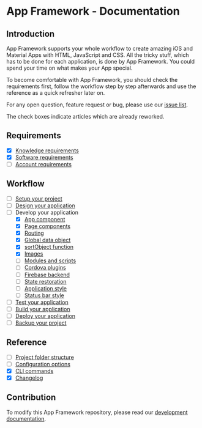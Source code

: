 # App Framework - Documentation

## Introduction

App Framework supports your whole workflow to create amazing iOS and Material Apps with HTML, JavaScript and CSS. All the tricky stuff, which has to be done for each application, is done by App Framework. You could spend your time on what makes your App special.

To become comfortable with App Framework, you should check the requirements first, follow the workflow step by step afterwards and use the reference as a quick refresher later on.

For any open question, feature request or bug, please use our [issue list](https://github.com/scriptPilot/app-framework/issues).

The check boxes indicate articles which are already reworked.

## Requirements

- [x] [Knowledge requirements](docs/knowledge.md)
- [x] [Software requirements](docs/software.md)
- [ ] [Account requirements](docs/accounts.md)

## Workflow

- [ ] [Setup your project](docs/setup.md)
- [ ] [Design your application](docs/design.md)
- [ ] Develop your application
  - [x] [App component](docs/app-component.md)
  - [x] [Page components](docs/page-components.md)
  - [x] [Routing](docs/routing.md)
  - [x] [Global data object](docs/data-object.md)
  - [x] [sortObject function](docs/sort-object.md)
  - [x] [Images](docs/images.md)
  - [ ] [Modules and scripts](docs/modules-and-scripts.md)
  - [ ] [Cordova plugins](docs/cordova-plugins.md)
  - [ ] [Firebase backend](docs/firebase.md)
  - [ ] [State restoration](docs/state-restoration.md)
  - [ ] [Application style](docs/application-style.md)
  - [ ] [Status bar style](docs/status-bar-style.md)
- [ ] [Test your application](docs/test.md)
- [ ] [Build your application](docs/build.md)
- [ ] [Deploy your application](docs/deploy.md)
- [ ] [Backup your project](docs/backup.md)

## Reference

- [ ] [Project folder structure](docs/folder-structure.md)
- [ ] [Configuration options](docs/configuration.md)
- [x] [CLI commands](docs/cli-commands.md)
- [x] [Changelog](CHANGELOG.md)

## Contribution

To modify this App Framework repository, please read our [development documentation](DEVELOPMENT.md).
